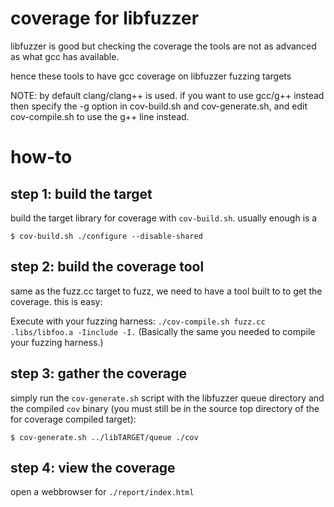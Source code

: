 # coverage for libfuzzer

libfuzzer is good but checking the coverage the tools are not as advanced as
what gcc has available.

hence these tools to have gcc coverage on libfuzzer fuzzing targets

NOTE: by default clang/clang++ is used. if you want to use gcc/g++ instead
then specify the -g option in cov-build.sh and cov-generate.sh, and edit
cov-compile.sh to use the g++ line instead.

# how-to

## step 1: build the target

build the target library for coverage with `cov-build.sh`.
usually enough is a 
```
$ cov-build.sh ./configure --disable-shared
```

## step 2: build the coverage tool

same as the fuzz.cc target to fuzz, we need to have a tool built to to get the
coverage. this is easy:

Execute with your fuzzing harness: `./cov-compile.sh fuzz.cc .libs/libfoo.a -Iinclude -I.` 
(Basically the same you needed to compile your fuzzing harness.)

## step 3: gather the coverage

simply run the `cov-generate.sh` script with the libfuzzer queue directory and
the compiled `cov` binary (you must still be in the source top directory of the
for coverage compiled target):

```
$ cov-generate.sh ../libTARGET/queue ./cov
```

## step 4: view the coverage

open a webbrowser for `./report/index.html`
